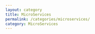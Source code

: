 ```yaml
---
layout: category
title: MicroServices
permalink: /categories/microservices/
category: MicroServices
---
```

